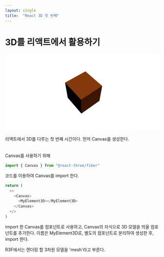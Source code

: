 ```yaml
---
layout: single
title:  "React 3D 첫 번째"
---
```


# 3D를 리액트에서 활용하기

![Alt text](./images/3d_rect.png)

리액트에서 3D를 다루는 첫 번째 시간이다. 
먼저 Canvas를 생성한다.  
<br><br>
Canvas를 사용하기 위해

```js
import { Canvas } from "@react-three/fiber"
```

코드를 이용하여 Canvas를 import 한다.




```js
return (
  <>
    <Canvas>
      <MyElement3D></MyElement3D>
    </Canvas>
  </>
)
```

import 한 Canvas를 컴포넌트로 사용하고, Canvas의 자식으로 3D 모델을 띄울 컴포넌트를 추가한다.
이름은 MyElement3D로, 별도의 컴포넌트로 분리하여 생성한 후, import 한다.


R3F에서는 렌더링 할 3차원 모델을 'mesh'라고 부른다. 
